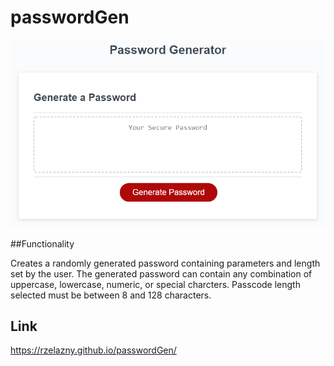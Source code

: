 # passwordGen
![password generator demo](https://github.com/rzelazny/passwordGen/blob/main/readmeImg.png)

##Functionality

Creates a randomly generated password containing parameters and length set by the user. The generated password can contain any combination of uppercase, lowercase, numeric, or special charcters. Passcode length selected must be between 8 and 128 characters. 

## Link
https://rzelazny.github.io/passwordGen/